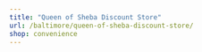 ```yaml
---
title: "Queen of Sheba Discount Store"
url: /baltimore/queen-of-sheba-discount-store/
shop: convenience
---
```

